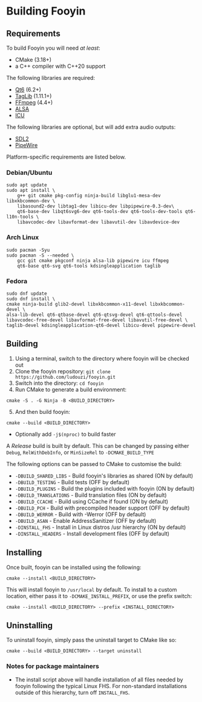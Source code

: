 # Building Fooyin

## Requirements

To build Fooyin you will need *at least*:

- CMake (3.18+)
- a C++ compiler with C++20 support

The following libraries are required:

* [Qt6](https://www.qt.io) (6.2+)
* [TagLib](https://taglib.org) (1.11.1+)
* [FFmpeg](https://ffmpeg.org) (4.4+)
* [ALSA](https://alsa-project.org)
* [ICU](https://icu.unicode.org/)

The following libraries are optional, but will add extra audio outputs:

* [SDL2](https://www.libsdl.org)
* [PipeWire](https://pipewire.org)

Platform-specific requirements are listed below.

### Debian/Ubuntu

```
sudo apt update
sudo apt install \
    g++ git cmake pkg-config ninja-build libglu1-mesa-dev libxkbcommon-dev \
    libasound2-dev libtag1-dev libicu-dev libpipewire-0.3-dev\
    qt6-base-dev libqt6svg6-dev qt6-tools-dev qt6-tools-dev-tools qt6-l10n-tools \
    libavcodec-dev libavformat-dev libavutil-dev libavdevice-dev
```

### Arch Linux

```
sudo pacman -Syu
sudo pacman -S --needed \
    gcc git cmake pkgconf ninja alsa-lib pipewire icu ffmpeg
    qt6-base qt6-svg qt6-tools kdsingleapplication taglib
```

### Fedora

```
sudo dnf update
sudo dnf install \
cmake ninja-build glib2-devel libxkbcommon-x11-devel libxkbcommon-devel \
alsa-lib-devel qt6-qtbase-devel qt6-qtsvg-devel qt6-qttools-devel 
libavcodec-free-devel libavformat-free-devel libavutil-free-devel \
taglib-devel kdsingleapplication-qt6-devel libicu-devel pipewire-devel
```

## Building

1. Using a terminal, switch to the directory where fooyin will be checked out
2. Clone the fooyin repository: `git clone https://github.com/ludouzi/fooyin.git`
3. Switch into the directory: `cd fooyin`
4. Run CMake to generate a build environment:

```
cmake -S . -G Ninja -B <BUILD_DIRECTORY>
```

5. And then build fooyin:

```
cmake --build <BUILD_DIRECTORY>
```

* Optionally add `-j$(nproc)` to build faster

A *Release* build is built by default. This can be changed by passing either 
`Debug`, `RelWithDebInfo`, or `MinSizeRel` to `-DCMAKE_BUILD_TYPE`

The following options can be passed to CMake to customise the build:

* `-DBUILD_SHARED_LIBS` - Build fooyin's libraries as shared (ON by default)
* `-DBUILD_TESTING` - Build tests (OFF by default)
* `-DBUILD_PLUGINS` - Build the plugins included with fooyin (ON by default)
* `-DBUILD_TRANSLATIONS` - Build translation files (ON by default)
* `-DBUILD_CCACHE` - Build using CCache if found (ON by default)
* `-DBUILD_PCH` - Build with precompiled header support (OFF by default)
* `-DBUILD_WERROR` - Build with -Werror (OFF by default)
* `-DBUILD_ASAN` - Enable AddressSanitizer (OFF by default)
* `-DINSTALL_FHS` - Install in Linux distros /usr hierarchy (ON by default)
* `-DINSTALL_HEADERS` - Install development files (OFF by default)

## Installing

Once built, fooyin can be installed using the following:

```
cmake --install <BUILD_DIRECTORY>
```

This will install fooyin to `/usr/local` by default.
To install to a custom location, either pass it to `-DCMAKE_INSTALL_PREFIX`, or 
use the prefix switch:

```
cmake --install <BUILD_DIRECTORY> --prefix <INSTALL_DIRECTORY>
```

## Uninstalling

To uninstall fooyin, simply pass the uninstall target to CMake like so:

```
cmake --build <BUILD_DIRECTORY> --target uninstall
```

### Notes for package maintainers

* The install script above will handle installation of all files needed by fooyin following the typical Linux FHS.
For non-standard installations outside of this hierarchy, turn off `INSTALL_FHS`.
